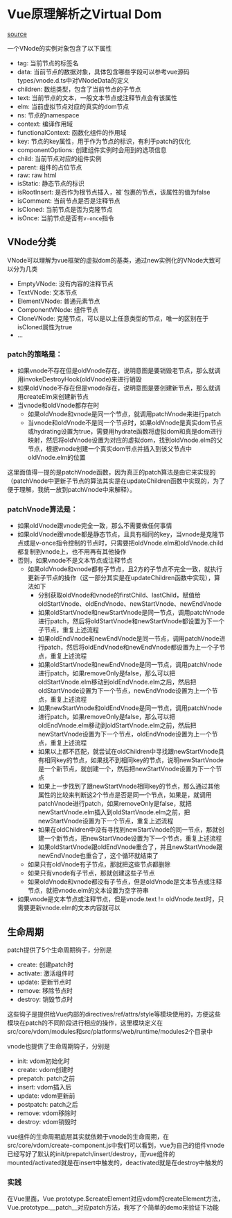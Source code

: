 
# Vue原理解析之Virtual Dom

[source](https://segmentfault.com/a/1190000008291645)

一个VNode的实例对象包含了以下属性

- tag: 当前节点的标签名
- data: 当前节点的数据对象，具体包含哪些字段可以参考vue源码types/vnode.d.ts中对VNodeData的定义
- children: 数组类型，包含了当前节点的子节点
- text: 当前节点的文本，一般文本节点或注释节点会有该属性
- elm: 当前虚拟节点对应的真实的dom节点
- ns: 节点的namespace
- context: 编译作用域
- functionalContext: 函数化组件的作用域
- key: 节点的key属性，用于作为节点的标识，有利于patch的优化
- componentOptions: 创建组件实例时会用到的选项信息
- child: 当前节点对应的组件实例
- parent: 组件的占位节点
- raw: raw html
- isStatic: 静态节点的标识
- isRootInsert: 是否作为根节点插入，被`<transition>包裹的节点，该属性的值为false
- isComment: 当前节点是否是注释节点
- isCloned: 当前节点是否为克隆节点
- isOnce: 当前节点是否有`v-once`指令

## VNode分类

VNode可以理解为vue框架的虚拟dom的基类，通过new实例化的VNode大致可以分为几类

- EmptyVNode: 没有内容的注释节点
- TextVNode: 文本节点
- ElementVNode: 普通元素节点
- ComponentVNode: 组件节点
- CloneVNode: 克隆节点，可以是以上任意类型的节点，唯一的区别在于isCloned属性为true
- ...

### patch的策略是：

- 如果vnode不存在但是oldVnode存在，说明意图是要销毁老节点，那么就调用invokeDestroyHook(oldVnode)来进行销毁
- 如果oldVnode不存在但是vnode存在，说明意图是要创建新节点，那么就调用createElm来创建新节点
- 当vnode和oldVnode都存在时
  - 如果oldVnode和vnode是同一个节点，就调用patchVnode来进行patch
  - 当vnode和oldVnode不是同一个节点时，如果oldVnode是真实dom节点或hydrating设置为true，需要用hydrate函数将虚拟dom和真是dom进行映射，然后将oldVnode设置为对应的虚拟dom，找到oldVnode.elm的父节点，根据vnode创建一个真实dom节点并插入到该父节点中oldVnode.elm的位置

这里面值得一提的是patchVnode函数，因为真正的patch算法是由它来实现的（patchVnode中更新子节点的算法其实是在updateChildren函数中实现的，为了便于理解，我统一放到patchVnode中来解释）。

### patchVnode算法是：

- 如果oldVnode跟vnode完全一致，那么不需要做任何事情
- 如果oldVnode跟vnode都是静态节点，且具有相同的key，当vnode是克隆节点或是v-once指令控制的节点时，只需要把oldVnode.elm和oldVnode.child都复制到vnode上，也不用再有其他操作
- 否则，如果vnode不是文本节点或注释节点
  - 如果oldVnode和vnode都有子节点，且2方的子节点不完全一致，就执行更新子节点的操作（这一部分其实是在updateChildren函数中实现），算法如下
    - 分别获取oldVnode和vnode的firstChild、lastChild，赋值给oldStartVnode、oldEndVnode、newStartVnode、newEndVnode
    - 如果oldStartVnode和newStartVnode是同一节点，调用patchVnode进行patch，然后将oldStartVnode和newStartVnode都设置为下一个子节点，重复上述流程
    - 如果oldEndVnode和newEndVnode是同一节点，调用patchVnode进行patch，然后将oldEndVnode和newEndVnode都设置为上一个子节点，重复上述流程
    - 如果oldStartVnode和newEndVnode是同一节点，调用patchVnode进行patch，如果removeOnly是false，那么可以把oldStartVnode.elm移动到oldEndVnode.elm之后，然后把oldStartVnode设置为下一个节点，newEndVnode设置为上一个节点，重复上述流程
    - 如果newStartVnode和oldEndVnode是同一节点，调用patchVnode进行patch，如果removeOnly是false，那么可以把oldEndVnode.elm移动到oldStartVnode.elm之前，然后把newStartVnode设置为下一个节点，oldEndVnode设置为上一个节点，重复上述流程
    - 如果以上都不匹配，就尝试在oldChildren中寻找跟newStartVnode具有相同key的节点，如果找不到相同key的节点，说明newStartVnode是一个新节点，就创建一个，然后把newStartVnode设置为下一个节点
    - 如果上一步找到了跟newStartVnode相同key的节点，那么通过其他属性的比较来判断这2个节点是否是同一个节点，如果是，就调用patchVnode进行patch，如果removeOnly是false，就把newStartVnode.elm插入到oldStartVnode.elm之前，把newStartVnode设置为下一个节点，重复上述流程
    - 如果在oldChildren中没有寻找到newStartVnode的同一节点，那就创建一个新节点，把newStartVnode设置为下一个节点，重复上述流程
    - 如果oldStartVnode跟oldEndVnode重合了，并且newStartVnode跟newEndVnode也重合了，这个循环就结束了
  - 如果只有oldVnode有子节点，那就把这些节点都删除
  - 如果只有vnode有子节点，那就创建这些子节点
  - 如果oldVnode和vnode都没有子节点，但是oldVnode是文本节点或注释节点，就把vnode.elm的文本设置为空字符串
- 如果vnode是文本节点或注释节点，但是vnode.text != oldVnode.text时，只需要更新vnode.elm的文本内容就可以

## 生命周期

patch提供了5个生命周期钩子，分别是

- create: 创建patch时
- activate: 激活组件时
- update: 更新节点时
- remove: 移除节点时
- destroy: 销毁节点时

这些钩子是提供给Vue内部的directives/ref/attrs/style等模块使用的，方便这些模块在patch的不同阶段进行相应的操作，这里模块定义在src/core/vdom/modules和src/platforms/web/runtime/modules2个目录中

vnode也提供了生命周期钩子，分别是

- init: vdom初始化时
- create: vdom创建时
- prepatch: patch之前
- insert: vdom插入后
- update: vdom更新前
- postpatch: patch之后
- remove: vdom移除时
- destroy: vdom销毁时

vue组件的生命周期底层其实就依赖于vnode的生命周期，在src/core/vdom/create-component.js中我们可以看到，vue为自己的组件vnode已经写好了默认的init/prepatch/insert/destroy，而vue组件的mounted/activated就是在insert中触发的，deactivated就是在destroy中触发的

### 实践

在Vue里面，Vue.prototype.$createElement对应vdom的createElement方法，Vue.prototype.__patch__对应patch方法，我写了个简单的demo来验证下功能
